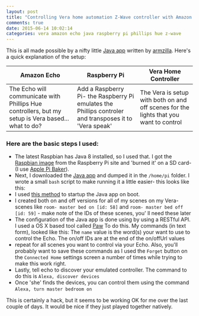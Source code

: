 ```yaml
---
layout: post
title: "Controlling Vera home automation Z-Wave controller with Amazon Echo by running an emulator on a Raspberry Pi"
comments: true
date: 2015-06-14 10:02:14
categories: vera amazon echo java raspberry pi phillips hue z-wave
---
```


This is all made possible by a nifty little [Java app](https://github.com/armzilla/amazon-echo-ha-bridge) written by [armzilla](https://github.com/armzilla). Here's a quick explanation of the setup:

Amazon Echo | Raspberry Pi | Vera Home Controller
----------- | ------------ | --------------------
The Echo will communicate with Phillips Hue controllers, but my setup is Vera based... what to do? | Add a Raspberry Pi- the Raspberry Pi emulates the Phillips controler and transposes it to 'Vera speak' | The Vera is setup with both on and off scenes for the lights that you want to control

### Here are the basic steps I used:

- The latest Raspbian has Java 8 installed, so I used that. I got the [Raspbian image](https://www.raspberrypi.org/downloads/) from the Raspberry Pi site and 'burned it' on a SD card- (I use [Apple Pi Baker](http://www.tweaking4all.com/hardware/raspberry-pi/macosx-apple-pi-baker/)).
- Next, I downloaded the [Java app](https://github.com/armzilla/amazon-echo-ha-bridge) and dumped it in the `/home/pi` folder. I wrote a small `bash` script to make running it a little easier- this looks like this:<script src="https://gist.github.com/funkfinger/96ed2f0fd8a8653787fd.js"></script>
- I used [this method](http://localhost:4000/raspberry/pi,/crontab/2015/06/14/starting-something-on-raspberry-pi-boot/) to startup the Java app on boot.
- I created both on and off versions for all of my scenes on my Vera- scenes like `room- master bed on [id: 58]` and `room- master bed off [id: 59]` - make note of the IDs of these scenes, you'
ll need these later
- The configuration of the Java app is done using by using a RESTful API. I used a OS X based tool called [Paw](https://luckymarmot.com/paw) To do this. My commands (in text form), looked like this:<script src="https://gist.github.com/funkfinger/e8f296a2064b64049905.js"></script> The `name` value is the word(s) your want to use to control the Echo. The on/off IDs are at the end of the on/offUrl values
- repeat for all scenes you want to control via your Echo. Also, you'll probably want to save these commands as I used the `Forget` button on the `Connected Home` settings screen a number of times while trying to make this work right. 
- Lastly, tell echo to discover your emulated controller. The command to do this is `Alexa, discover devices`
- Once 'she' finds the devices, you can control them using the command `Alexa, turn master bedroom on`

This is certainly a hack, but it seems to be working OK for me over the last couple of days. It would be nice if they just played together natively.


